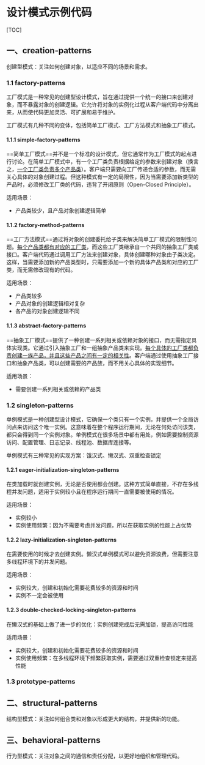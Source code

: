 # 设计模式示例代码

[TOC]



## 一、creation-patterns

创建型模式：关注如何创建对象，以适应不同的场景和需求。

### 1.1 factory-patterns

工厂模式是一种常见的创建型设计模式，旨在通过提供一个统一的接口来创建对象，而不暴露对象的创建逻辑。它允许将对象的实例化过程从客户端代码中分离出来，从而使代码更加灵活、可扩展和易于维护。

工厂模式有几种不同的变体，包括简单工厂模式、工厂方法模式和抽象工厂模式。



#### 1.1.1 simple-factory-patterns

==简单工厂模式==并不是一个标准的设计模式，但它通常作为工厂模式的起点进行讨论。在简单工厂模式中，有一个工厂类负责根据给定的参数来创建对象（换言之，<u>一个工厂类负责多个产品类</u>）。客户端只需要向工厂传递合适的参数，而无需关心具体的对象创建过程。但这种模式有一定的局限性，因为当需要添加新类型的产品时，必须修改工厂类的代码，违背了开闭原则（Open-Closed Principle）。

适用场景：

-   产品类较少，且产品对象创建逻辑简单



#### 1.1.2 factory-method-patterns

==工厂方法模式==通过将对象的创建委托给子类来解决简单工厂模式的限制性问题。<u>每个产品类都有对应的工厂类</u>，而这些工厂类继承自一个共同的抽象工厂类或接口。客户端代码通过调用工厂方法来创建对象，具体创建哪种对象由子类决定。这样，当需要添加新的产品类型时，只需要添加一个新的具体产品类和对应的工厂类，而无需修改现有的代码。

适用场景：

-   产品类较多
-   产品对象的创建逻辑相对复杂
-   各产品的对象创建逻辑不同



#### 1.1.3 abstract-factory-patterns

==抽象工厂模式==提供了一种创建一系列相关或依赖对象的接口，而无需指定具体实现类。它通过引入抽象工厂和一组抽象产品类来实现。<u>每个具体的工厂类都负责创建一族产品，并且这些产品之间有一定的相关性</u>。客户端通过使用抽象工厂接口和抽象产品类，可以创建需要的产品族，而不用关心具体的实现细节。

适用场景：

-   需要创建一系列相关或依赖的产品类



### 1.2 singleton-patterns

单例模式是一种创建型设计模式，它确保一个类只有一个实例，并提供一个全局访问点来访问这个唯一实例。这意味着在整个程序运行期间，无论在何处访问该类，都只会得到同一个实例对象。单例模式在很多场景中都有用处，例如需要控制资源访问、配置管理、日志记录、线程池、数据库连接等。

单例模式有三种常见的实现方案：饿汉式、懒汉式、双重检查锁定



#### 1.2.1 eager-initialization-singleton-patterns

在类加载时就创建实例，无论是否使用都会创建。这种方式简单直接，不存在多线程并发问题，适用于实例较小且在程序运行期间一直需要被使用的情况。

适用场景：

-   实例较小
-   实例使用频繁：因为不需要考虑并发问题，所以在获取实例的性能上占优势



#### 1.2.2 lazy-initialization-singleton-patterns

在需要使用的时候才去创建实例。懒汉式单例模式可以避免资源浪费，但需要注意多线程环境下的并发问题。

适用场景：

-   实例较大，创建和初始化需要花费较多的资源和时间
-   实例不一定会被使用



#### 1.2.3 double-checked-locking-singleton-patterns

在懒汉式的基础上做了进一步的优化：实例创建完成后无需加锁，提高访问性能

适用场景：

-   实例较大，创建和初始化需要花费较多的资源和时间
-   实例使用频繁：在多线程环境下频繁获取实例，需要通过双重检查锁定来提高性能



### 1.3 prototype-patterns





## 二、structural-patterns

结构型模式：关注如何组合类和对象以形成更大的结构，并提供新的功能。





## 三、behavioral-patterns

行为型模式：关注对象之间的通信和责任分配，以更好地组织和管理代码。
